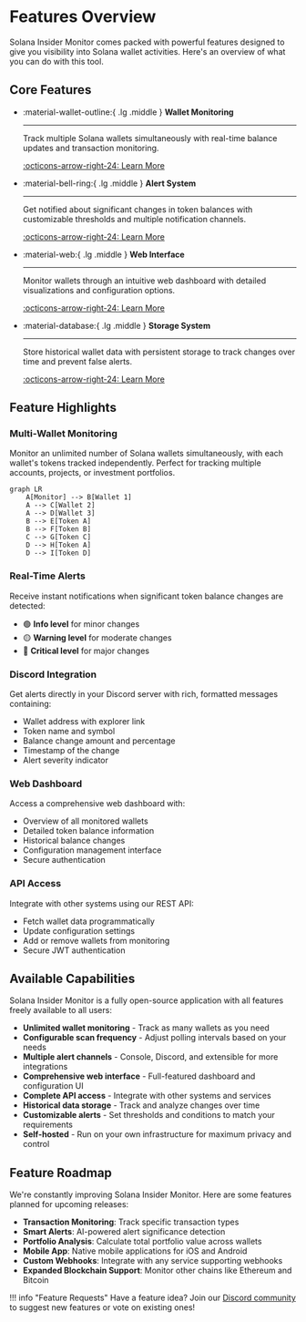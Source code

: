 # Features Overview

Solana Insider Monitor comes packed with powerful features designed to give you visibility into Solana wallet activities. Here's an overview of what you can do with this tool.

## Core Features

<div class="grid cards" markdown>

-   :material-wallet-outline:{ .lg .middle } __Wallet Monitoring__

    ---

    Track multiple Solana wallets simultaneously with real-time balance updates and transaction monitoring.

    [:octicons-arrow-right-24: Learn More](wallet-monitoring.md)

-   :material-bell-ring:{ .lg .middle } __Alert System__

    ---

    Get notified about significant changes in token balances with customizable thresholds and multiple notification channels.

    [:octicons-arrow-right-24: Learn More](alert-system.md)

-   :material-web:{ .lg .middle } __Web Interface__

    ---

    Monitor wallets through an intuitive web dashboard with detailed visualizations and configuration options.

    [:octicons-arrow-right-24: Learn More](web-interface.md)

-   :material-database:{ .lg .middle } __Storage System__

    ---

    Store historical wallet data with persistent storage to track changes over time and prevent false alerts.

    [:octicons-arrow-right-24: Learn More](storage-system.md)

</div>

## Feature Highlights

### Multi-Wallet Monitoring

Monitor an unlimited number of Solana wallets simultaneously, with each wallet's tokens tracked independently. Perfect for tracking multiple accounts, projects, or investment portfolios.

```mermaid
graph LR
    A[Monitor] --> B[Wallet 1]
    A --> C[Wallet 2]
    A --> D[Wallet 3]
    B --> E[Token A]
    B --> F[Token B]
    C --> G[Token C]
    D --> H[Token A]
    D --> I[Token D]
```

### Real-Time Alerts

Receive instant notifications when significant token balance changes are detected:

- 🟢 **Info level** for minor changes
- 🟡 **Warning level** for moderate changes
- 🔴 **Critical level** for major changes

### Discord Integration

Get alerts directly in your Discord server with rich, formatted messages containing:

- Wallet address with explorer link
- Token name and symbol
- Balance change amount and percentage
- Timestamp of the change
- Alert severity indicator

### Web Dashboard

Access a comprehensive web dashboard with:

- Overview of all monitored wallets
- Detailed token balance information
- Historical balance changes
- Configuration management interface
- Secure authentication

### API Access

Integrate with other systems using our REST API:

- Fetch wallet data programmatically
- Update configuration settings
- Add or remove wallets from monitoring
- Secure JWT authentication

## Available Capabilities

Solana Insider Monitor is a fully open-source application with all features freely available to all users:

- **Unlimited wallet monitoring** - Track as many wallets as you need
- **Configurable scan frequency** - Adjust polling intervals based on your needs
- **Multiple alert channels** - Console, Discord, and extensible for more integrations
- **Comprehensive web interface** - Full-featured dashboard and configuration UI
- **Complete API access** - Integrate with other systems and services
- **Historical data storage** - Track and analyze changes over time
- **Customizable alerts** - Set thresholds and conditions to match your requirements
- **Self-hosted** - Run on your own infrastructure for maximum privacy and control

## Feature Roadmap

We're constantly improving Solana Insider Monitor. Here are some features planned for upcoming releases:

- **Transaction Monitoring**: Track specific transaction types
- **Smart Alerts**: AI-powered alert significance detection
- **Portfolio Analysis**: Calculate total portfolio value across wallets
- **Mobile App**: Native mobile applications for iOS and Android
- **Custom Webhooks**: Integrate with any service supporting webhooks
- **Expanded Blockchain Support**: Monitor other chains like Ethereum and Bitcoin

!!! info "Feature Requests"
    Have a feature idea? Join our [Discord community](https://discord.gg/7vY9ZBPdya) to suggest new features or vote on existing ones!
